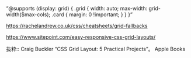 “@supports (display: grid) {
  .grid {
    width: auto;
    max-width: grid-width($max-cols);
    .card {
      margin: 0 !important;
    }
  }
}”

https://rachelandrew.co.uk/css/cheatsheets/grid-fallbacks

https://www.sitepoint.com/easy-responsive-css-grid-layouts/

抜粋:: Craig Buckler  “CSS Grid Layout: 5 Practical Projects”。 Apple Books  
